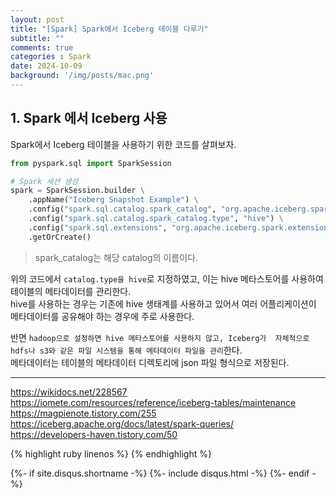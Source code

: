 ```yaml
---
layout: post
title: "[Spark] Spark에서 Iceberg 테이블 다루기"
subtitle: "" 
comments: true
categories : Spark
date: 2024-10-09
background: '/img/posts/mac.png'
---
```


## 1. Spark 에서 Iceberg 사용   

Spark에서 Iceberg 테이블을 사용하기 위한 코드를 살펴보자.  

```python
from pyspark.sql import SparkSession

# Spark 세션 생성
spark = SparkSession.builder \
    .appName("Iceberg Snapshot Example") \
    .config("spark.sql.catalog.spark_catalog", "org.apache.iceberg.spark.SparkSessionCatalog") \
    .config("spark.sql.catalog.spark_catalog.type", "hive") \
    .config("spark.sql.extensions", "org.apache.iceberg.spark.extensions.IcebergSparkSessionExtensions") \
    .getOrCreate()
```

> spark_catalog는 해당 catalog의 이름이다.   

위의 코드에서 `catalog.type을 hive`로 지정하였고, 이는 hive 메타스토어를 사용하여 
테이블의 메타데이터를 관리한다.   
hive를 사용하는 경우는 기존에 hive 생태계를 사용하고 있어서 
여러 어플리케이션이 메타데이터를 공유해야 하는 경우에 주로 사용한다.   

반면 `hadoop으로 설정하면 hive 메타스토어를 사용하지 않고, Iceberg가 
자체적으로 hdfs나 s3와 같은 파일 시스템을 통해 메타데이터 파일을 관리`한다.   
메타데이터는 테이블의 메타데이터 디렉토리에 json 파일 형식으로 저장된다.   

- - -

<https://wikidocs.net/228567>   
<https://iomete.com/resources/reference/iceberg-tables/maintenance>   
<https://magpienote.tistory.com/255>    
<https://iceberg.apache.org/docs/latest/spark-queries/>   
<https://developers-haven.tistory.com/50>   

{% highlight ruby linenos %}
{% endhighlight %}


{%- if site.disqus.shortname -%}
    {%- include disqus.html -%}
{%- endif -%}








